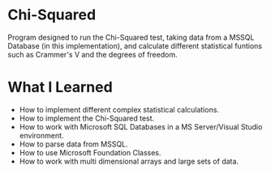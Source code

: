# Chi-Squared

Program designed to run the Chi-Squared test, taking data from a MSSQL Database (in this implementation), and calculate different statistical funtions such as Crammer's V and the degrees of freedom.

# What I Learned

* How to implement different complex statistical calculations.
* How to implement the Chi-Squared test.
* How to work with Microsoft SQL Databases in a MS Server/Visual Studio environment.
* How to parse data from MSSQL.
* How to use Microsoft Foundation Classes.
* How to work with multi dimensional arrays and large sets of data.

